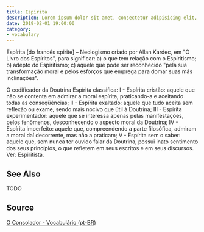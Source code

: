 ```yaml
---
title: Espírita
description: Lorem ipsum dolor sit amet, consectetur adipisicing elit, sed do eiusmod tempor incididunt ut labore et dolore magna aliqua.  TODO
date: 2019-02-01 19:00:00
category:
- vocabulary
---
```


Espírita [do francês spirite] – Neologismo criado por Allan Kardec, em "O Livro dos Espíritos", para significar: a) o que tem relação com o Espiritismo; b) adepto do Espiritismo; c) aquele que pode ser reconhecido "pela sua transformação moral e pelos esforços que emprega para domar suas más inclinações".
 
O codificador da Doutrina Espírita classifica: I - Espírita cristão: aquele que não se contenta em admirar a moral espírita, praticando-a e aceitando todas as conseqüências; II - Espírita exaltado: aquele que tudo aceita sem reflexão ou exame, sendo mais nocivo que útil à Doutrina; III - Espírita experimentador: aquele que se interessa apenas pelas manifestações, pelos fenômenos, desconhecendo o aspecto moral da Doutrina; IV - Espírita imperfeito: aquele que, compreendendo a parte filosófica, admiram a moral daí decorrente, mas não a praticam; V - Espírita sem o saber: aquele que, sem nunca ter ouvido falar da Doutrina, possui inato sentimento dos seus princípios, o que refletem em seus escritos e em seus discursos. Ver: Espiritista.

## See Also
TODO

## Source
[O Consolador - Vocabulário (pt-BR)](http://www.oconsolador.com.br/linkfixo/vocabulario/principal.html)


